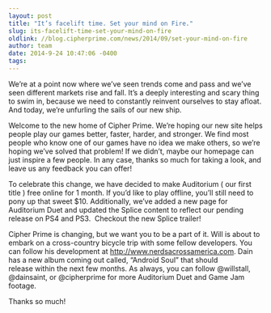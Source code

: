 ```yaml
---
layout: post
title: "It’s facelift time. Set your mind on Fire."
slug: its-facelift-time-set-your-mind-on-fire
oldlink: //blog.cipherprime.com/news/2014/09/set-your-mind-on-fire
author: team
date: 2014-9-24 10:47:06 -0400
tags: 
---
```


We’re at a point now where we’ve seen trends come and pass and we’ve seen different markets rise and fall. It’s a deeply interesting and scary thing to swim in, because we need to constantly reinvent ourselves to stay afloat. And today, we’re unfurling the sails of our new ship.

Welcome to the new home of Cipher Prime. We’re hoping our new site helps people play our games better, faster, harder, and stronger. We find most people who know one of our games have no idea we make others, so we’re hoping we’ve solved that problem! If we didn’t, maybe our homepage can just inspire a few people. In any case, thanks so much for taking a look, and leave us any feedback you can offer!

To celebrate this change, we have decided to make Auditorium ( our first title ) free online for 1 month. If you’d like to play offline, you’ll still need to pony up that sweet $10. Additionally, we’ve added a new page for Auditorium Duet and updated the Splice content to reflect our pending release on PS4 and PS3.  Checkout the new Splice trailer!

Cipher Prime is changing, but we want you to be a part of it. Will is about to embark on a cross-country bicycle trip with some fellow developers. You can follow his development at http://www.nerdsacrossamerica.com. Dain has a new album coming out called, “Android Soul” that should release within the next few months. As always, you can follow @willstall, @dainsaint, or @cipherprime for more Auditorium Duet and Game Jam footage.

Thanks so much!
